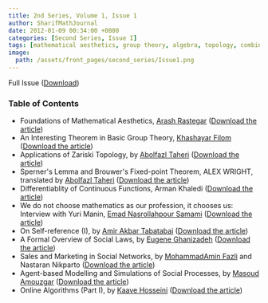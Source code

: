 ```yaml
---
title: 2nd Series, Volume 1, Issue 1
author: SharifMathJournal
date: 2012-01-09 00:34:00 +0800
categories: [Second Series, Issue I]
tags: [mathematical aesthetics, group theory, algebra, topology, combinatorics, algorithms, interview, mathematical analysis, logic, computability, social sciences, online algorithms, Sperner lemma, Brouwer fixed-point theorem, Yuri Manin]
image:
  path: /assets/front_pages/second_series/Issue1.png
---
```


Full Issue ([Download](/assets/archive/secondSeries/2ndSeries_Vol1_Issue1.pdf))

### Table of Contents

- Foundations of Mathematical Aesthetics, [Arash Rastegar](https://math.sharif.ir/faculties/rastegar) ([Download the article](/assets/archive/secondSeries/articles/Issue1/1.pdf))
- An Interesting Theorem in Basic Group Theory, [Khashayar Filom](https://sites.google.com/site/kfilommath/) ([Download the article](/assets/archive/secondSeries/articles/Issue1/2.pdf))
- Applications of Zariski Topology, by [Abolfazl Taheri](https://ir.linkedin.com/in/abolfazl-taheri-79077076?original_referer=https%3A%2F%2Fwww.google.com%2F) ([Download the article](/assets/archive/secondSeries/articles/Issue1/3.pdf))
- Sperner's Lemma and Brouwer's Fixed-point Theorem, ALEX WRIGHT, translated by [Abolfazl Taheri](https://ir.linkedin.com/in/abolfazl-taheri-79077076?original_referer=https%3A%2F%2Fwww.google.com%2F) ([Download the article](/assets/archive/secondSeries/articles/Issue1/4.pdf))
- Differentiablity of Continuous Functions, Arman Khaledi ([Download the article](/assets/archive/secondSeries/articles/Issue1/5.pdf))
- We do not choose mathematics as our profession, it chooses us: Interview with Yuri Manin, [Emad Nasrollahpour Samami](https://www.linkedin.com/in/emad-nasrollahpour-03a36b50/) ([Download the article](/assets/archive/secondSeries/articles/Issue1/6.pdf))
- On Self-reference (I), by [Amir Akbar Tabatabai](https://amirtabatabai.github.io/) ([Download the article](/assets/archive/secondSeries/articles/Issue1/7.pdf))
- A Formal Overview of Social Laws, by [Eugene Ghanizadeh](https://github.com/loreanvictor) ([Download the article](/assets/archive/secondSeries/articles/Issue1/8.pdf))
- Sales and Marketing in Social Networks, by [MohammadAmin Fazli](https://sina.sharif.edu/~fazli/) and Nastaran Nikparto ([Download the article](/assets/archive/secondSeries/articles/Issue1/9.pdf))
- Agent-based Modelling and Simulations of Social Processes, by [Masoud Amouzgar](https://ir.linkedin.com/in/masoud-amouzgar-17903529) ([Download the article](/assets/archive/secondSeries/articles/Issue1/10.pdf))
- Online Algorithms (Part I), by [Kaave Hosseini](https://www.cs.rochester.edu/u/shossei2/) ([Download the article](/assets/archive/secondSeries/articles/Issue1/11.pdf))
